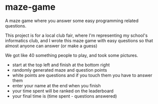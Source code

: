 # maze-game

A maze game where you answer some easy programming related questions.

This project is for a local club fair, where I'm representing my school's informatics club, and I wrote this maze game with easy questions so that almost anyone can answer (or make a guess)

We got like 40 something people to play, and took some pictures.

- start at the top left and finish at the bottom right
- randomly generated maze and question points
- white points are questions and if you touch them you have to answer them
- enter your name at the end when you finish
- your time spent will be ranked on the leaderboard
- your final time is (time spent - questions answered)
